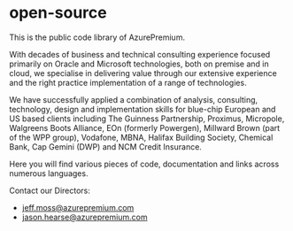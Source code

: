 # open-source
This is the public code library of AzurePremium.

With decades of business and technical consulting experience focused primarily on Oracle and Microsoft technologies, both on premise and in cloud, we specialise in delivering value through our extensive experience and the right practice implementation of a range of technologies.

We have successfully applied a combination of analysis, consulting, technology, design and implementation skills for blue-chip European and US based clients including The Guinness Partnership, Proximus, Micropole, Walgreens Boots Alliance, EOn (formerly Powergen), Millward Brown (part of the WPP group), Vodafone, MBNA, Halifax Building Society, Chemical Bank, Cap Gemini (DWP) and NCM Credit Insurance.

Here you will find various pieces of code, documentation and links across numerous languages.

Contact our Directors:

- jeff.moss@azurepremium.com
- jason.hearse@azurepremium.com